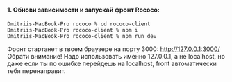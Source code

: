 

#### 1. Обнови зависимости и запускай фронт Rococо:

```posh
Dmitriis-MacBook-Pro rococo % cd rococo-client
Dmitriis-MacBook-Pro rococo-client % npm i
Dmitriis-MacBook-Pro rococo-client % npm run dev
```

  Фронт стартанет в твоем браузере на порту 3000: http://127.0.0.1:3000/
Обрати внимание! Надо использовать именно 127.0.0.1, а не localhost, но даже если ты по ошибке перейдешь на localhost, 
front автоматически тебя перенаправит.
